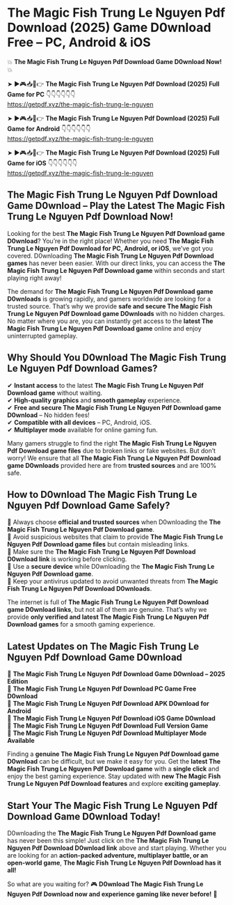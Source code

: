 # The Magic Fish Trung Le Nguyen Pdf Download (2025) Game D0wnload Free – PC, Android & iOS

💥 **The Magic Fish Trung Le Nguyen Pdf Download Game D0wnload Now!** 💥  

➤ ►🎮📥📱👉 **The Magic Fish Trung Le Nguyen Pdf Download (2025) Full Game for PC** 👇👇👇👇👇👇  
https://getpdf.xyz/the-magic-fish-trung-le-nguyen  

➤ ►🎮📥📱👉 **The Magic Fish Trung Le Nguyen Pdf Download (2025) Full Game for Android** 👇👇👇👇👇👇  
https://getpdf.xyz/the-magic-fish-trung-le-nguyen  

➤ ►🎮📥📱👉 **The Magic Fish Trung Le Nguyen Pdf Download (2025) Full Game for iOS** 👇👇👇👇👇👇  
https://getpdf.xyz/the-magic-fish-trung-le-nguyen  

## The Magic Fish Trung Le Nguyen Pdf Download Game D0wnload – Play the Latest The Magic Fish Trung Le Nguyen Pdf Download Now!

Looking for the best **The Magic Fish Trung Le Nguyen Pdf Download game D0wnload**? You’re in the right place! Whether you need **The Magic Fish Trung Le Nguyen Pdf Download for PC, Android, or iOS**, we’ve got you covered. D0wnloading **The Magic Fish Trung Le Nguyen Pdf Download games** has never been easier. With our direct links, you can access the **The Magic Fish Trung Le Nguyen Pdf Download game** within seconds and start playing right away!  

The demand for **The Magic Fish Trung Le Nguyen Pdf Download game D0wnloads** is growing rapidly, and gamers worldwide are looking for a trusted source. That’s why we provide **safe and secure The Magic Fish Trung Le Nguyen Pdf Download game D0wnloads** with no hidden charges. No matter where you are, you can instantly get access to the **latest The Magic Fish Trung Le Nguyen Pdf Download game** online and enjoy uninterrupted gameplay.  

## **Why Should You D0wnload The Magic Fish Trung Le Nguyen Pdf Download Games?**  

✔ **Instant access** to the latest **The Magic Fish Trung Le Nguyen Pdf Download game** without waiting.  
✔ **High-quality graphics** and **smooth gameplay** experience.  
✔ **Free and secure The Magic Fish Trung Le Nguyen Pdf Download game D0wnload** – No hidden fees!  
✔ **Compatible with all devices** – PC, Android, iOS.  
✔ **Multiplayer mode** available for online gaming fun.  

Many gamers struggle to find the right **The Magic Fish Trung Le Nguyen Pdf Download game files** due to broken links or fake websites. But don’t worry! We ensure that all **The Magic Fish Trung Le Nguyen Pdf Download game D0wnloads** provided here are from **trusted sources** and are 100% safe.  

## **How to D0wnload The Magic Fish Trung Le Nguyen Pdf Download Game Safely?**  

📌 Always choose **official and trusted sources** when D0wnloading the **The Magic Fish Trung Le Nguyen Pdf Download game**.  
📌 Avoid suspicious websites that claim to provide **The Magic Fish Trung Le Nguyen Pdf Download game files** but contain misleading links.  
📌 Make sure the **The Magic Fish Trung Le Nguyen Pdf Download D0wnload link** is working before clicking.  
📌 Use a **secure device** while D0wnloading the **The Magic Fish Trung Le Nguyen Pdf Download game**.  
📌 Keep your antivirus updated to avoid unwanted threats from **The Magic Fish Trung Le Nguyen Pdf Download D0wnloads**.  

The internet is full of **The Magic Fish Trung Le Nguyen Pdf Download game D0wnload links**, but not all of them are genuine. That’s why we provide **only verified and latest The Magic Fish Trung Le Nguyen Pdf Download games** for a smooth gaming experience.  

## **Latest Updates on The Magic Fish Trung Le Nguyen Pdf Download Game D0wnload**  

🔹 **The Magic Fish Trung Le Nguyen Pdf Download Game D0wnload – 2025 Edition**  
🔹 **The Magic Fish Trung Le Nguyen Pdf Download PC Game Free D0wnload**  
🔹 **The Magic Fish Trung Le Nguyen Pdf Download APK D0wnload for Android**  
🔹 **The Magic Fish Trung Le Nguyen Pdf Download iOS Game D0wnload**  
🔹 **The Magic Fish Trung Le Nguyen Pdf Download Full Version Game**  
🔹 **The Magic Fish Trung Le Nguyen Pdf Download Multiplayer Mode Available**  

Finding a **genuine The Magic Fish Trung Le Nguyen Pdf Download game D0wnload** can be difficult, but we make it easy for you. Get the **latest The Magic Fish Trung Le Nguyen Pdf Download game** with a **single click** and enjoy the best gaming experience. Stay updated with **new The Magic Fish Trung Le Nguyen Pdf Download features** and explore **exciting gameplay**.  

## **Start Your The Magic Fish Trung Le Nguyen Pdf Download Game D0wnload Today!**  

D0wnloading the **The Magic Fish Trung Le Nguyen Pdf Download game** has never been this simple! Just click on the **The Magic Fish Trung Le Nguyen Pdf Download D0wnload link** above and start playing. Whether you are looking for an **action-packed adventure, multiplayer battle, or an open-world game**, **The Magic Fish Trung Le Nguyen Pdf Download has it all!**  

So what are you waiting for? 🎮 **D0wnload The Magic Fish Trung Le Nguyen Pdf Download now and experience gaming like never before!** 🚀  